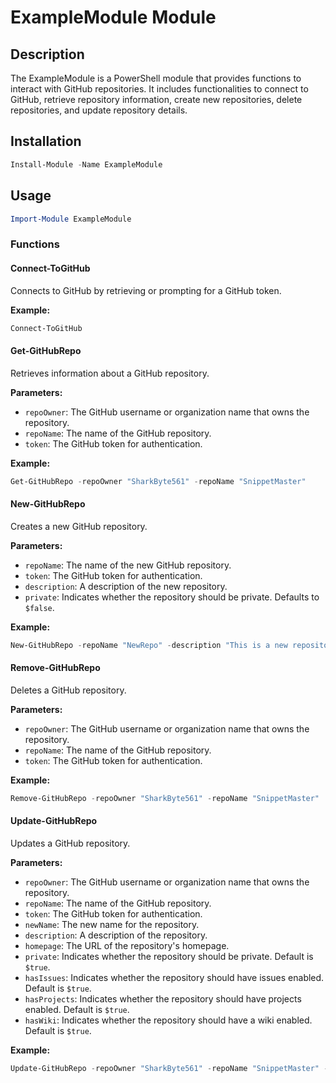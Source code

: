 # ExampleModule Module

## Description
The ExampleModule is a PowerShell module that provides functions to interact with GitHub repositories. It includes functionalities to connect to GitHub, retrieve repository information, create new repositories, delete repositories, and update repository details.

## Installation
```powershell
Install-Module -Name ExampleModule
```

## Usage
```powershell
Import-Module ExampleModule
```

### Functions

#### Connect-ToGitHub
Connects to GitHub by retrieving or prompting for a GitHub token.

**Example:**
```powershell
Connect-ToGitHub
```

#### Get-GitHubRepo
Retrieves information about a GitHub repository.

**Parameters:**
- `repoOwner`: The GitHub username or organization name that owns the repository.
- `repoName`: The name of the GitHub repository.
- `token`: The GitHub token for authentication.

**Example:**
```powershell
Get-GitHubRepo -repoOwner "SharkByte561" -repoName "SnippetMaster"
```

#### New-GitHubRepo
Creates a new GitHub repository.

**Parameters:**
- `repoName`: The name of the new GitHub repository.
- `token`: The GitHub token for authentication.
- `description`: A description of the new repository.
- `private`: Indicates whether the repository should be private. Defaults to `$false`.

**Example:**
```powershell
New-GitHubRepo -repoName "NewRepo" -description "This is a new repository" -private:$true
```

#### Remove-GitHubRepo
Deletes a GitHub repository.

**Parameters:**
- `repoOwner`: The GitHub username or organization name that owns the repository.
- `repoName`: The name of the GitHub repository.
- `token`: The GitHub token for authentication.

**Example:**
```powershell
Remove-GitHubRepo -repoOwner "SharkByte561" -repoName "SnippetMaster"
```

#### Update-GitHubRepo
Updates a GitHub repository.

**Parameters:**
- `repoOwner`: The GitHub username or organization name that owns the repository.
- `repoName`: The name of the GitHub repository.
- `token`: The GitHub token for authentication.
- `newName`: The new name for the repository.
- `description`: A description of the repository.
- `homepage`: The URL of the repository's homepage.
- `private`: Indicates whether the repository should be private. Default is `$true`.
- `hasIssues`: Indicates whether the repository should have issues enabled. Default is `$true`.
- `hasProjects`: Indicates whether the repository should have projects enabled. Default is `$true`.
- `hasWiki`: Indicates whether the repository should have a wiki enabled. Default is `$true`.

**Example:**
```powershell
Update-GitHubRepo -repoOwner "SharkByte561" -repoName "SnippetMaster" -newName "NewRepoName" -description "Updated description" -homepage "https://github.com"
```
